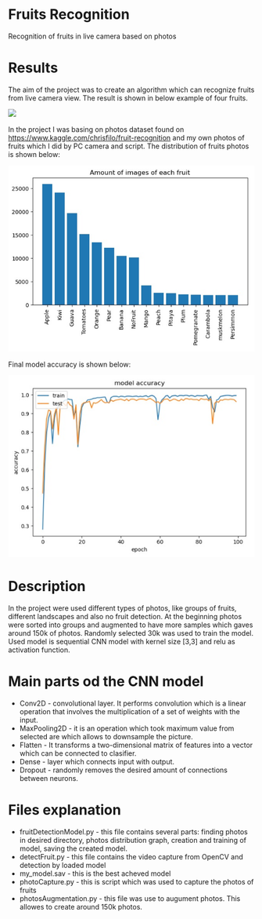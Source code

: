 # Fruits Recognition
Recognition of fruits in live camera based on photos

# Results
The aim of the project was to create an algorithm which can recognize fruits from live camera view. The result is shown in below example of four fruits. 

<img src = "https://github.com/Horytnik/FruitsRecognition/blob/master/FruitRecognitionWorkingExample.gif" />

In the project I was basing on photos dataset found on https://www.kaggle.com/chrisfilo/fruit-recognition and my own photos of fruits which I did by PC camera and script. 
The distribution of fruits photos is shown below: 

<img src = "https://github.com/Horytnik/FruitsRecognition/blob/master/readmeImages/fruitsDistribution.jpg" />

Final model accuracy is shown below:

<img src = "https://github.com/Horytnik/FruitsRecognition/blob/master/readmeImages/modelAccuracy.jpg" />

# Description
In the project were used different types of photos, like groups of fruits, different landscapes and also no fruit detection. At the beginning photos were sorted into groups and augmented to have more samples which gaves around 150k of photos. Randomly selected 30k was used to train the model. Used model is sequential CNN model with kernel size [3,3] and relu as activation function. 

# Main parts od the CNN model
* Conv2D - convolutional layer. It performs convolution which is a linear operation that involves the multiplication of a set of weights with the input.
* MaxPooling2D - it is an operation which took maximum value from selected are which allows to downsample the picture.
* Flatten - It transforms a two-dimensional matrix of features into a vector which can be connected to clasifier.
* Dense - layer which connects input with output.
* Dropout - randomly removes the desired amount of connections between neurons.

# Files explanation

* fruitDetectionModel.py - this file contains several parts: finding photos in desired directory, photos distribution graph, creation and training of model, saving the created model.
* detectFruit.py - this file contains the video capture from OpenCV and detection by loaded model
* my_model.sav - this is the best acheved model
* photoCapture.py - this is script which was used to capture the photos of fruits
* photosAugmentation.py - this file was use to augument photos. This allowes to create around 150k photos.
